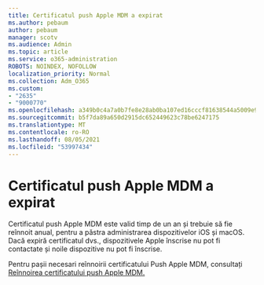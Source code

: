 ```yaml
---
title: Certificatul push Apple MDM a expirat
ms.author: pebaum
author: pebaum
manager: scotv
ms.audience: Admin
ms.topic: article
ms.service: o365-administration
ROBOTS: NOINDEX, NOFOLLOW
localization_priority: Normal
ms.collection: Adm_O365
ms.custom:
- "2635"
- "9000770"
ms.openlocfilehash: a349b0c4a7a0b7fe8e28ab0ba107ed16cccf81638544a5009e93fab66094fac4
ms.sourcegitcommit: b5f7da89a650d2915dc652449623c78be6247175
ms.translationtype: MT
ms.contentlocale: ro-RO
ms.lasthandoff: 08/05/2021
ms.locfileid: "53997434"
---
```

# <a name="your-apple-mdm-push-certificate-has-expired"></a>Certificatul push Apple MDM a expirat

Certificatul push Apple MDM este valid timp de un an și trebuie să fie reînnoit anual, pentru a păstra administrarea dispozitivelor iOS și macOS. Dacă expiră certificatul dvs., dispozitivele Apple înscrise nu pot fi contactate și noile dispozitive nu pot fi înscrise.

Pentru pașii necesari reînnoirii certificatului Push Apple MDM, consultați [Reînnoirea certificatului push Apple MDM.](https://docs.microsoft.com/intune/apple-mdm-push-certificate-get#renew-apple-mdm-push-certificate)